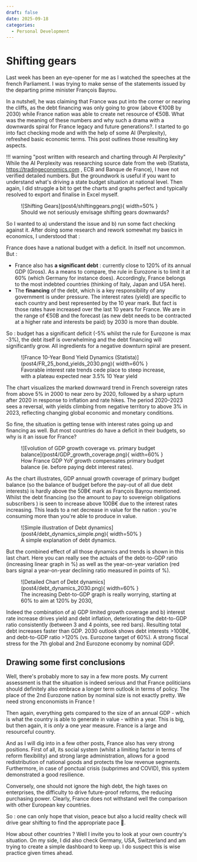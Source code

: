 ```yaml
---
draft: false 
date: 2025-09-18
categories:
  - Personal Development
---
```


# Shifting gears

Last week has been an eye-opener for me as I watched the speeches at the french Parliament. I was trying to make sense of the statements issued by the departing prime minister François Bayrou.

In a nutshell, he was claiming that France was put into the corner or nearing the cliffs, as the debt financing was only going to grow (above €100B by 2030) while France nation was able to create net resource of €50B. What was the meaning of these numbers and why such a drama with a downwards spiral for France legacy and future generations?. I started to go into fact checking mode and with the help of some AI (Perplexity), refreshed basic economic terms. This post outlines those resulting key aspects.

!!! warning "post written with research and charting through AI Perplexity"
    While the AI Perplexity was researching source date from the web (Statista, https://tradingeconomics.com , ECB and Banque de France), I have not verified detailed numbers. But the groundwork is useful if you want to understand what's driving a state budget situation at national level. Then again, I did struggle a bit to get the charts and graphs perfect and typically resolved to export and finalise in Excel myself.

<figure markdown>
![Shifting Gears](post4/shiftinggears.png){ width=50% }
<figcaption> Should we not seriously envisage shifting gears downwards?</figcaption>
</figure>


<!-- more -->

So I wanted to a) understand the issue and b) run some fact checking against it. After doing some research and rework somewhat my basics in economics, I understood that :

France does have a national budget with a deficit. In itself not uncommon. But :

- France also has **a significant debt** : currently close to 120% of its annual GDP (Gross). As a means to compare, the rule in Eurozone is to limit it at 60% (which Germany for instance does). Accordingly, France belongs to the most indebted countries (thinking of Italy, Japan and USA here).
- The **financing** of the debt, which is a key responsibility of any government is under pressure. The interest rates (yield) are specific to each country and best represented by the 10 year mark. But fact is those rates have increased over the last 10 years for France. We are in the range of €50B and the forecast (as new debt needs to be contracted at a higher rate and interests be paid) by 2030 is more than double.

So : budget has a significant deficit (-5% whilst the rule for Eurozone is max -3%), the debt itself is overwhelming and the debt financing will significantly grow. All ingredients for a negative downturn spiral are present.

<figure markdown>
![France 10-Year Bond Yield Dynamics (Statista)](post4/FR_25_bond_yields_2030.png){ width=60% }
<figcaption markdown>Favorable interest rate trends cede place to steep increase, with a plateau expected near 3.5% 10 Year yield</figcaption>
</figure>

The chart visualizes the marked downward trend in French sovereign rates from above 5% in 2000 to near zero by 2020, followed by a sharp upturn after 2020 in response to inflation and rate hikes. The period 2020–2023 sees a reversal, with yields climbing from negative territory to above 3% in 2023, reflecting changing global economic and monetary conditions.

So fine, the situation is getting tense with interest rates going up and financing as well. But most countries do have a deficit in their budgets, so why is it an issue for France?

<figure markdown>
![Evolution of GDP growth coverage vs. primary budget balance](post4/GDP_growth_coverage.png){ width=60% }
<figcaption markdown>How France GDP YoY growth compensates primary budget balance (ie. before paying debt interest rates).  </figcaption>
</figure>

As the chart illustrates, GDP annual growth  coverage of primary budget balance (so the balance of budget before the pay-out of all due debt interests) is hardly above the 50B€ mark as François Bayrou mentioned. Whilst the debt financing (so the amount to pay to sovereign obligations subscribers ) is seen to increase above 100B€ due to the interest rates increasing. This leads to a net decrease in value for the nation : you're consuming more than you're able to produce in value.

<figure markdown>
![Simple illustration of Debt dynamics](post4/debt_dynamics_simple.png){ width=50% }
<figcaption markdown> A simple explanation of debt dynamics. </figcaption>
</figure>

But the combined effect of all those dynamics and trends is shown in this last chart. Here you can really see the actuals of the debt-to-GDP ratio (increasing linear graph in %) as well as the year-on-year variation  (red bars signal a year-on-year declining ratio measured in points of %).

<figure markdown>
![Detailed Chart of Debt dynamics](post4/debt_dynamics_2030.png){ width=60% }
<figcaption markdown> The increasing Debt-to-GDP graph is really worrying, starting at 60% to aim at 120% by 2030, </figcaption>
</figure>

Indeed the combination of a) GDP limited growth coverage and b) interest rate increase drives  yield  and debt  inflation, deteriorating the debt-to-GDP ratio consistently (between 3 and 4 points, see red bars).  Resulting total debt increases faster than GDP. 2030 outlook shows debt interests >100B€, and debt-to-GDP ratio >120% (vs. Eurozone target of 60%). A strong fiscal stress for the 7th global and 2nd Eurozone economy by nominal GDP.


## Drawing some first conclusions

Well, there's probably more to say in a few more posts. My current assessment is that the situation is indeed serious and that France politicians should definitely also embrace a longer term outlook in terms of policy. The place of the 2nd Eurozone nation by nominal size is not exactly pretty. We need strong enconomists in France !

Then again, everything gets compared to the size of an annual GDP - which is what the country is able to generate in value - within a year. This is big, but then again, it is *only* a one year measure. France is a large and resourceful country.

And as I will dig into in a few other posts, France also has very strong positions. First of all, its social system (whilst a limiting factor in terms of reform flexibility) and strong large administration, allows for a good redistribution of national goods and protects the low revenue segments. Furthermore, in case of ponctual crisis (subprimes and COVID), this system demonstrated a good resilience.

Conversely, one should not ignore the high debt, the high taxes on enterprises, the difficulty to drive future-proof reforms, the reducing purchasing power. Clearly, France does not withstand well the comparison with other European key countries.

So : one can only hope that vision, peace but also a lucid reality check will drive gear shifting to find the appropriate pace 🙏.

How about other countries ? Well I invite you to look at your own country's situation. On my side, I did also check Germany, USA, Switzerland and am trying to create a simple dashboard to keep up. I do suspect this is wise practice given times ahead.


